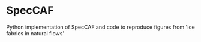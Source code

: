 # SpecCAF
Python implementation of SpecCAF and code to reproduce figures from 'Ice fabrics in natural flows'
